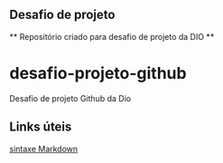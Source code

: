 ## Desafio de projeto

** Repositório criado para desafio de projeto da DIO **
# desafio-projeto-github
Desafio de projeto Github da Dio

## Links úteis
[sintaxe Markdown](https://www.markdownguide.org/basic-syntax/)
